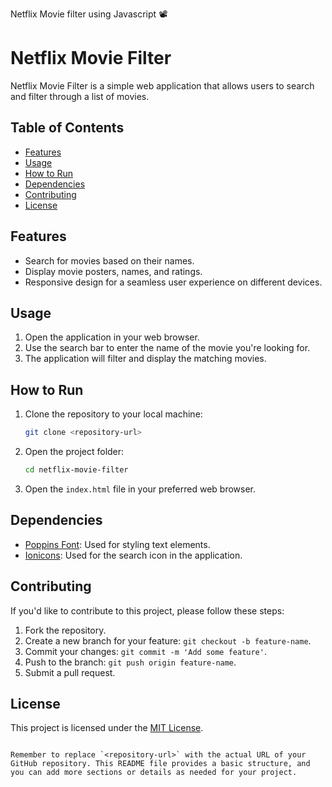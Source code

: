 Netflix Movie filter using Javascript 📽️
# Netflix Movie Filter

Netflix Movie Filter is a simple web application that allows users to search and filter through a list of movies.

## Table of Contents

- [Features](#features)
- [Usage](#usage)
- [How to Run](#how-to-run)
- [Dependencies](#dependencies)
- [Contributing](#contributing)
- [License](#license)

## Features

- Search for movies based on their names.
- Display movie posters, names, and ratings.
- Responsive design for a seamless user experience on different devices.

## Usage

1. Open the application in your web browser.
2. Use the search bar to enter the name of the movie you're looking for.
3. The application will filter and display the matching movies.

## How to Run

1. Clone the repository to your local machine:

   ```bash
   git clone <repository-url>
   ```

2. Open the project folder:

   ```bash
   cd netflix-movie-filter
   ```

3. Open the `index.html` file in your preferred web browser.

## Dependencies

- [Poppins Font](https://fonts.google.com/specimen/Poppins): Used for styling text elements.
- [Ionicons](https://ionicons.com/): Used for the search icon in the application.

## Contributing

If you'd like to contribute to this project, please follow these steps:

1. Fork the repository.
2. Create a new branch for your feature: `git checkout -b feature-name`.
3. Commit your changes: `git commit -m 'Add some feature'`.
4. Push to the branch: `git push origin feature-name`.
5. Submit a pull request.

## License

This project is licensed under the [MIT License](LICENSE).
```

Remember to replace `<repository-url>` with the actual URL of your GitHub repository. This README file provides a basic structure, and you can add more sections or details as needed for your project.
